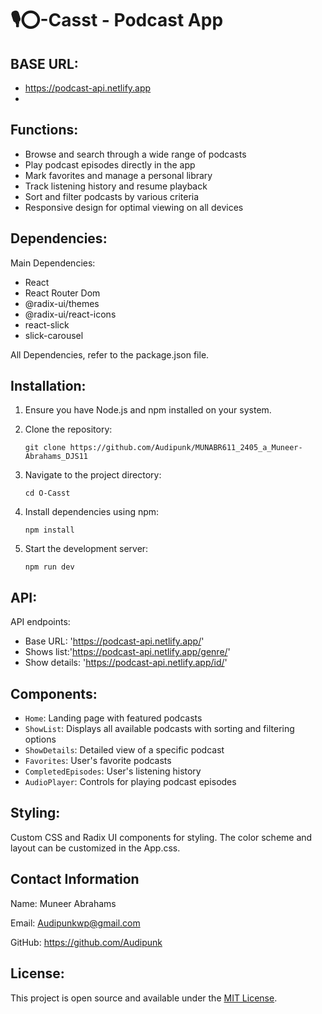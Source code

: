 # 🎙⭕-Casst - Podcast App

## BASE URL:

- https://podcast-api.netlify.app
- 
## Functions:

- Browse and search through a wide range of podcasts
- Play podcast episodes directly in the app
- Mark favorites and manage a personal library
- Track listening history and resume playback
- Sort and filter podcasts by various criteria
- Responsive design for optimal viewing on all devices

## Dependencies:

 Main Dependencies:

- React
- React Router Dom
- @radix-ui/themes
- @radix-ui/react-icons
- react-slick
- slick-carousel

All Dependencies, refer to the package.json file.

## Installation:

1. Ensure you have Node.js and npm installed on your system.

2. Clone the repository:
   ```
   git clone https://github.com/Audipunk/MUNABR611_2405_a_Muneer-Abrahams_DJS11
   ```

3. Navigate to the project directory:
   ```
   cd O-Casst
   ```

4. Install dependencies using npm:
   ```
   npm install
   ```

5. Start the development server:
   ```
   npm run dev
   ```


## API:
API endpoints:

- Base URL: 'https://podcast-api.netlify.app/'
- Shows list:'https://podcast-api.netlify.app/genre/<ID>'
- Show details: 'https://podcast-api.netlify.app/id/<ID>'


## Components:

- `Home`: Landing page with featured podcasts
- `ShowList`: Displays all available podcasts with sorting and filtering options
- `ShowDetails`: Detailed view of a specific podcast
- `Favorites`: User's favorite podcasts
- `CompletedEpisodes`: User's listening history
- `AudioPlayer`: Controls for playing podcast episodes

## Styling:

Custom CSS and Radix UI components for styling. The color scheme and layout can be customized in the App.css.


## Contact Information

 Name: Muneer Abrahams 

 Email: Audipunkwp@gmail.com

 GitHub: https://github.com/Audipunk

## License:

This project is open source and available under the [MIT License](LICENSE).
